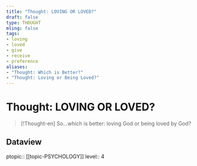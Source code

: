 ```yaml
---
title: "Thought: LOVING OR LOVED?"
draft: false
type: THOUGHT
mling: false
tags:
- loving
- loved
- give
- receive
- preference
aliases:
- "Thought: Which is Better?"
- "Thought: Loving or Being Loved?"
---
```

# Thought: LOVING OR LOVED?
> [!Thought-en]
> So...which is better: loving God or being loved by God?

## Dataview
ptopic:: [[topic-PSYCHOLOGY]]
level:: 4
